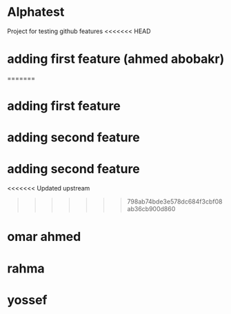 # Alphatest
Project for testing github features
<<<<<<< HEAD
# adding first feature (ahmed abobakr)

=======

# adding first feature 

# adding second feature 

# adding second feature 
<<<<<<< Updated upstream
>>>>>>> 798ab74bde3e578dc684f3cbf08ab36cb900d860


# omar ahmed
# rahma

# yossef 